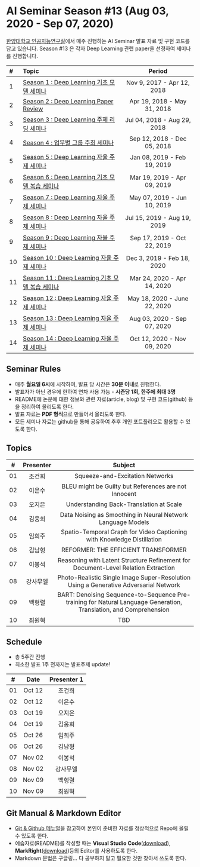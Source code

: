 # AI Seminar Season #13 (Aug 03, 2020 - Sep 07, 2020)
[한양대학교 인공지능연구실](http://ai.hanyang.ac.kr/)에서 매주 진행하는 AI Seminar 발표 자료 및 구현 코드를 담고 있습니다. Season #13 은 각자 Deep Learning 관련 paper을 선정하여 세미나를 진행합니다.


|#  | Topic                                  | Period |
|:--|:---------------------------------------|:---------------:|
|1  | [Season 1 : Deep Learning 기초 모델 세미나](https://github.com/roomylee/deep-learning-seminar/tree/master/season_01) | Nov 9, 2017 - Apr 12, 2018|
|2  | [Season 2 : Deep Learning Paper Review](https://github.com/roomylee/deep-learning-seminar/tree/master/season_02) | Apr 19, 2018 - May 31, 2018 |
|3  | [Season 3 : Deep Learning 주제 리딩 세미나](https://github.com/roomylee/deep-learning-seminar/tree/master/season_03) | Jul 04, 2018 - Aug 29, 2018 |
|4  | [Season 4 : 업무별 그룹 주최 세미나](https://github.com/roomylee/deep-learning-seminar/tree/master/season_04) |  Sep 12, 2018 - Dec 05, 2018 |
|5  | [Season 5 : Deep Learning 자율 주제 세미나](https://github.com/roomylee/deep-learning-seminar/tree/master/season_05) |  Jan 08, 2019 - Feb 19, 2019 |
|6  | [Season 6 : Deep Learning 기초 모델 복습 세미나](https://github.com/roomylee/deep-learning-seminar/tree/master/season_06) |  Mar 19, 2019 - Apr 09, 2019 |
|7  | [Season 7 : Deep Learning 자율 주제 세미나](https://github.com/roomylee/deep-learning-seminar/tree/master/season_07) |  May 07, 2019 - Jun 10, 2019 |
|8  | [Season 8 : Deep Learning 자율 주제 세미나](https://github.com/roomylee/deep-learning-seminar/tree/master/season_08) |  Jul 15, 2019 - Aug 19, 2019 |
|9  | [Season 9 : Deep Learning 자율 주제 세미나](https://github.com/roomylee/deep-learning-seminar/tree/master/season_09) |  Sep 17, 2019 - Oct 22, 2019 |
|10 | [Season 10 : Deep Learning 자율 주제 세미나](https://github.com/roomylee/deep-learning-seminar/tree/master/season_10) | Dec 3, 2019 - Feb 18, 2020 |
|11 | [Season 11 : Deep Learning 기초 모델 복습 세미나](https://github.com/roomylee/deep-learning-seminar/tree/master/season_11) | Mar 24, 2020 - Apr 14, 2020 |
|12 | [Season 12 : Deep Learning 자율 주제 세미나](https://github.com/roomylee/deep-learning-seminar/tree/master/season_12) | May 18, 2020 - June 22, 2020 |
|13 | [Season 13 : Deep Learning 자율 주제 세미나](https://github.com/HYU-AILAB/ai-seminar) | Aug 03, 2020 - Sep 07, 2020 |
|14 | [Season 14 : Deep Learning 자율 주제 세미나](https://github.com/HYU-AILAB/ai-seminar) | Oct 12, 2020 - Nov 09, 2020 |

## Seminar Rules
* 매주 **월요일 6시**에 시작하여, 발표 당 시간은 **30분 이내**로 진행한다.
* 발표자가 아닌 경우에 한하여 연차 사용 가능 - **시즌당 1회, 한주에 최대 3명**
* README에 논문에 대한 정보와 관련 자료(article, blog) 및 구현 코드(github) 등을 정리하여 올리도록 한다.
* 발표 자료는 **PDF 형식**으로 만들어서 올리도록 한다.
* 모든 세미나 자료는 github을 통해 공유하여 추후 개인 포트폴리오로 활용할 수 있도록 한다.

## Topics
| #  | Presenter | Subject |
|:--:|:---------:|:-------:|
| 01 |  조건희  | Squeeze-and-Excitation Networks |
| 02 |  이은수  | BLEU might be Guilty but References are not Innocent |
| 03 |  오지은  | Understanding Back-Translation at Scale |
| 04 |  김웅희  | Data Noising as Smoothing in Neural Network Language Models |
| 05 |  임희주  | Spatio-Temporal Graph for Video Captioning with Knowledge Distillation |
| 06 |  김남형  | REFORMER: THE EFFICIENT TRANSFORMER |
| 07 |  이봉석  | Reasoning with Latent Structure Refinement for Document-Level Relation Extraction |
| 08 |   강사무엘   | Photo-Realistic Single Image Super-Resolution Using a Generative Adversarial Network |
| 09 | 백형렬 | BART: Denoising Sequence-to-Sequence Pre-training for Natural Language Generation, Translation, and Comprehension |
| 10 | 최원혁 | TBD |


## Schedule
* 총 5주간 진행
* 최소한 발표 1주 전까지는 발표주제 update!

| #  | Date         | Presenter 1 |
|:--:|:------------:|:-----------:|
| 01 | Oct 12 |   조건희   |
|  02  | Oct 12 |   이은수   |
|  03  | Oct 19 |   오지은   |
|  04  | Oct 19 |   김웅희   |
|  05  | Oct 26 |   임희주   |
|  06  | Oct 26 |   김남형   |
|  07  | Nov 02 | 이봉석 |
| 08 | Nov 02 | 강사무엘 |
| 09 | Nov 09 | 백형렬 |
| 10 | Nov 09 | 최원혁 |

## Git Manual & Markdown Editor
* [Git & Github 메뉴얼](https://github.com/roomylee/deep-learning-seminar/blob/master/git%20%26%20github.pdf)을 참고하여 본인이 준비한 자료를 정상적으로 Repo에 올릴 수 있도록 한다.
* 예습자료(README)를 작성할 때는 **Visual Studio Code**([download](https://code.visualstudio.com/Download)), **MarkRight**([download](https://github.com/dvcrn/markright/releases/download/0.1.11/MarkRight_Windows64.exe))등의 Editor를 사용하도록 한다.
* Markdown 문법은 구글링... 다 공부하지 말고 필요한 것만 찾아서 쓰도록 한다.
